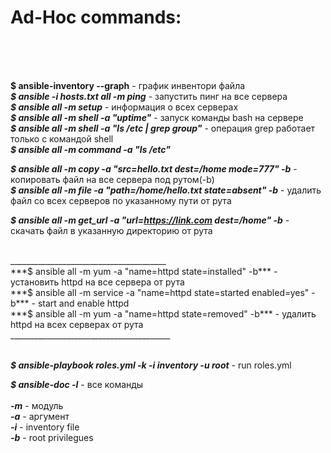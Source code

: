 # Ad-Hoc commands:
  

<br />
<br />
<br />

**$ ansible-inventory --graph**       - график инвентори файла <br />
***$ ansible -i hosts.txt all -m ping***    - запустить пинг на все сервера <br />
***$ ansible all -m setup***                - информация о всех серверах <br />
***$ ansible all -m shell -a "uptime"***    - запуск команды bash на сервере <br />
***$ ansible all -m shell -a "ls /etc | grep group"***    - операция grep работает только с командой shell <br />
***$ ansible all -m command -a "ls /etc" <br />***

***$ ansible all -m copy -a "src=hello.txt dest=/home mode=777" -b***      - копировать файл на все сервера под рутом(-b) <br />
***$ ansible all -m file -a "path=/home/hello.txt state=absent" -b***      - удалить файл со всех серверов по указанному пути от рута <br />

***$ ansible all -m get_url -a "url=https://link.com dest=/home" -b***      - скачать файл в указанную директорию от рута <br />

<br />
_______________________________________ <br />
***$ ansible all -m yum -a "name=httpd state=installed" -b***         - установить httpd на все сервера от рута <br />
***$ ansible all -m service -a "name=httpd state=started enabled=yes" -b***     - start and enable httpd <br />
***$ ansible all -m yum -a "name=httpd state=removed" -b***      - удалить httpd на всех серверах от рута <br />
________________________________________ <br />
<br />

***$ ansible-playbook roles.yml -k -i inventory -u root***    - run roles.yml <br />

***$ ansible-doc -l***    -  все команды <br />
<br />
***-m***  - модуль <br />
***-a***  - аргумент <br />
***-i***  - inventory file <br />
***-b***  - root privilegues <br />
